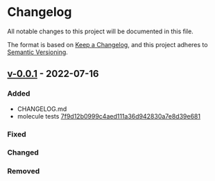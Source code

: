 # Changelog

All notable changes to this project will be documented in this file.

The format is based on [Keep a Changelog](https://keepachangelog.com/en/1.0.0/),
and this project adheres to [Semantic Versioning](https://semver.org/spec/v2.0.0.html).

## [v-0.0.1](https://gitlab.com/youtous/ansible-docker-configs-secrets-cleaner/-/tree/v-0.0.1) - 2022-07-16


### Added

- CHANGELOG.md
- molecule tests [7f9d12b0999c4aed111a36d942830a7e8d39e681](https://gitlab.com/youtous/ansible-docker-configs-secrets-cleaner/-/commit/7f9d12b0999c4aed111a36d942830a7e8d39e681)

### Fixed


### Changed


### Removed
